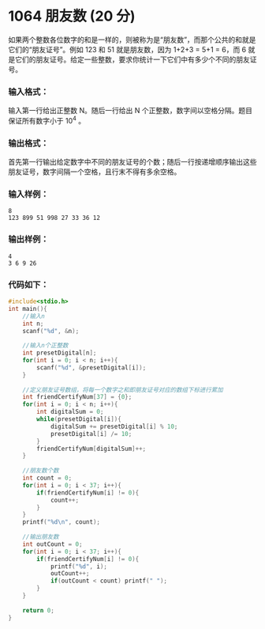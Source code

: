 # 1064 朋友数 (20 分)
如果两个整数各位数字的和是一样的，则被称为是“朋友数”，而那个公共的和就是它们的“朋友证号”。例如 123 和 51 就是朋友数，因为 1+2+3 = 5+1 = 6，而 6 就是它们的朋友证号。给定一些整数，要求你统计一下它们中有多少个不同的朋友证号。
### 输入格式：
输入第一行给出正整数 N。随后一行给出 N 个正整数，数字间以空格分隔。题目保证所有数字小于 $10^4$ 。
### 输出格式：
首先第一行输出给定数字中不同的朋友证号的个数；随后一行按递增顺序输出这些朋友证号，数字间隔一个空格，且行末不得有多余空格。
### 输入样例：
```
8
123 899 51 998 27 33 36 12
```
### 输出样例：
```
4
3 6 9 26
```
### 代码如下：
```c
#include<stdio.h>
int main(){
    //输入n 
    int n;
    scanf("%d", &n);
    
    //输入n个正整数 
    int presetDigital[n];
    for(int i = 0; i < n; i++){
        scanf("%d", &presetDigital[i]);
    }
    
    //定义朋友证号数组，将每一个数字之和即朋友证号对应的数组下标进行累加 
    int friendCertifyNum[37] = {0};
    for(int i = 0; i < n; i++){
        int digitalSum = 0;
        while(presetDigital[i]){
            digitalSum += presetDigital[i] % 10;
            presetDigital[i] /= 10;
        }
        friendCertifyNum[digitalSum]++;
    }
    
    //朋友数个数 
    int count = 0;
    for(int i = 0; i < 37; i++){
        if(friendCertifyNum[i] != 0){
            count++;
        }
    }
    printf("%d\n", count);
    
    //输出朋友数 
    int outCount = 0;
    for(int i = 0; i < 37; i++){
        if(friendCertifyNum[i] != 0){
            printf("%d", i);
            outCount++;
            if(outCount < count) printf(" ");    
        }
    }
    
    return 0;
}
```